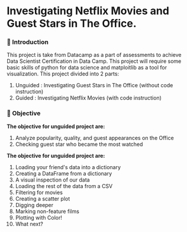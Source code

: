 # **Investigating Netflix Movies and Guest Stars in The Office.**

### **👋 Introduction**

This project is take from Datacamp as a part of assessments to achieve Data Scientist Certification in Data Camp. This project will require some basic skills of python for data science and matploitlib as a tool for visualization. This project divided into 2 parts:

1. Unguided : Investigating Guest Stars in The Office (without code instruction)
2. Guided : Investigating Netflix Movies (with code instruction)

### **🔎 Objective**
**The objective for unguided project are:**

1. Analyze popularity, quality, and guest appearances on the Office
2. Checking guest star who became the most watched

**The objective for unguided project are:**

1. Loading your friend's data into a dictionary
2. Creating a DataFrame from a dictionary
3. A visual inspection of our data
4. Loading the rest of the data from a CSV
5. Filtering for movies
6. Creating a scatter plot
7. Digging deeper
8. Marking non-feature films
9. Plotting with Color!
10. What next?
